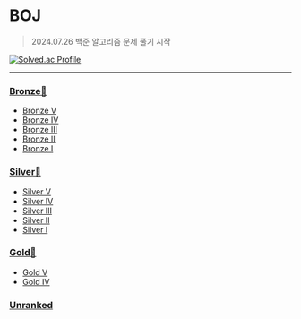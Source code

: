 # BOJ

> 2024.07.26 백준 알고리즘 문제 풀기 시작

[![Solved.ac Profile](http://mazassumnida.wtf/api/v2/generate_badge?boj=howl126)](https://solved.ac/howl126)

---
### [Bronze🥉](https://github.com/favorcat/BOJ/tree/master/Bronze)
 - [Bronze V](https://github.com/favorcat/BOJ/tree/master/Bronze/Bronze%20V)
 - [Bronze IV](https://github.com/favorcat/BOJ/tree/master/Bronze/Bronze%20IV)
 - [Bronze III](https://github.com/favorcat/BOJ/tree/master/Bronze/Bronze%20III)
 - [Bronze II](https://github.com/favorcat/BOJ/tree/master/Bronze/Bronze%20II)
 - [Bronze I](https://github.com/favorcat/BOJ/tree/master/Bronze/Bronze%20I)

### [Silver🥈](https://github.com/favorcat/BOJ/tree/master/Silver)
 - [Silver V](https://github.com/favorcat/BOJ/tree/master/Silver/Silver%20V)
 - [Silver IV](https://github.com/favorcat/BOJ/tree/master/Silver/Silver%20IV)
 - [Silver III](https://github.com/favorcat/BOJ/tree/master/Silver/Silver%20III)
 - [Silver II](https://github.com/favorcat/BOJ/tree/master/Silver/Silver%20II)
 - [Silver I](https://github.com/favorcat/BOJ/tree/master/Silver/Silver%20I)

### [Gold🥇](https://github.com/favorcat/BOJ/tree/master/Gold)
 - [Gold V](https://github.com/favorcat/BOJ/tree/master/Gold/Gold%20V)
 - [Gold IV](https://github.com/favorcat/BOJ/tree/master/Gold/Gold%20IV)

### [Unranked](https://github.com/favorcat/BOJ/tree/master/Unranked)
